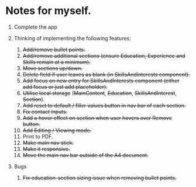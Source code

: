 # Notes for myself.

1. Complete the app
2. Thinking of implementing the following features:

   1. ~~Add/remove bullet points.~~
   2. ~~Add/remove additional sections (ensure Education, Experience and Skills remain at a minimum).~~
   3. ~~Move sections up/down.~~
   4. ~~Delete field if user leaves as blank (in SkillsAndInterests component).~~
   5. ~~Add focus on new entry for SkillsAndInterests component (either add focus or just add placeholder).~~
   6. ~~Utilise local storage~~ (~~MainContent~~, ~~Education~~, ~~SkillsAndInterest~~, ~~Section~~).
   7. ~~Add reset to default / filler values button in nav bar of each section.~~
   8. ~~Fix contact inputs.~~
   9. ~~Add a hover effect on section when user hovers over Remove button.~~
   10. ~~Add Editing / Viewing mode.~~
   11. Print to PDF.
   12. ~~Make main nav stick.~~
   13. ~~Make it responsive.~~
   14. ~~Move the main nav bar outside of the A4 document.~~

3. Bugs
   1. ~~Fix education-section sizing issue when removing bullet points.~~
